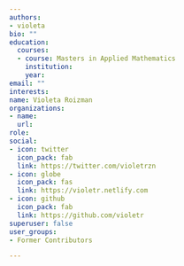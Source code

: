 ```yaml
---
authors:
- violeta
bio: ""
education:
  courses:
  - course: Masters in Applied Mathematics
    institution:
    year:
email: ""
interests:
name: Violeta Roizman
organizations:
- name:
  url:
role:
social:
- icon: twitter
  icon_pack: fab
  link: https://twitter.com/violetrzn
- icon: globe
  icon_pack: fas
  link: https://violetr.netlify.com
- icon: github
  icon_pack: fab
  link: https://github.com/violetr
superuser: false
user_groups:
- Former Contributors

---
```




